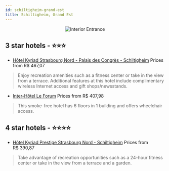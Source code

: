 ```yaml
---
id: schiltigheim-grand-est
title: Schiltigheim, Grand Est
---
```


<center><img src="https://i.travelapi.com/hotels/1000000/10000/1500/1441/01ae222b_z.jpg" alt="Interior Entrance" /></center>


##  3 star hotels - ⭐️⭐️⭐️

-    [Hôtel Kyriad Strasbourg Nord - Palais des Congrès - Schiltigheim](https://us.hurb.com/hotels/schiltigheim/hotel-kyriad-strasbourg-nord-palais-des-congres-schiltigheim-JNP-JP057283?cmp=18055) Prices from R$ 467,07
   > Enjoy recreation amenities such as a fitness center or take in the view from a terrace. Additional features at this hotel include complimentary wireless Internet access and gift shops/newsstands.
-    [Inter-Hôtel Le Forum](https://us.hurb.com/hotels/schiltigheim/inter-hotel-le-forum-JNP-JP286944?cmp=18055) Prices from R$ 407,98
   > This smoke-free hotel has 6 floors in 1 building and offers wheelchair access.

##  4 star hotels - ⭐️⭐️⭐️⭐️

-    [Hôtel Kyriad Prestige Strasbourg Nord - Schiltigheim](https://us.hurb.com/hotels/schiltigheim/hotel-kyriad-prestige-strasbourg-nord-schiltigheim-JNP-JP391433?cmp=18055) Prices from R$ 390,87
   > Take advantage of recreation opportunities such as a 24-hour fitness center or take in the view from a terrace and a garden.
